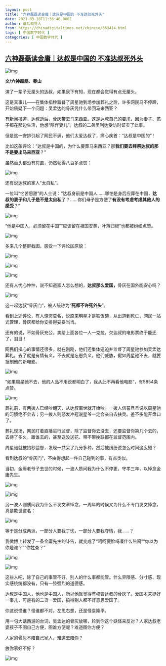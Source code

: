 ```yaml
---
layout: post
title: "六神磊磊读金庸｜达叔是中国的 不准达叔死外头"
date: 2021-03-10T11:36:46.000Z
author: 最后领导人
from: https://chinadigitaltimes.net/chinese/663414.html
tags: [ 中国数字时代 ]
categories: [ 中国数字时代 ]
---
```

<!--1615376206000-->
[六神磊磊读金庸｜达叔是中国的 不准达叔死外头](https://chinadigitaltimes.net/chinese/663414.html)
------

<div>
<p><img src="https://chinadigitaltimes.net/chinese/files/2021/03/post-663414-6048aa4177273." alt="img" /></p><p><strong>文/六神磊磊、秦山</strong></p><p>演了一辈子无厘头的达叔，如果泉下有知，现在都会觉得有点无厘头。</p><p>这是真事儿——在集体掐秒监督了周星驰到场参加葬礼之后，许多网民马不停蹄，开始质疑下一个问题：吴孟达的骨灰凭什么带回马来西亚？</p><p>有新闻报道，达叔逝后，骨灰带去马来西亚。这是达叔自己的要求，因为妻子、孩子都在那边生活，他想“陪伴妻儿”。达叔的二弟吴利达受访时证实了此事。</p><p>但是这一安排引起了网民不满，他们太爱达叔了，痛心疾首：“达叔是中国的”！</p><p>比如这条评论：“达叔是中国的，为什么要葬马来西亚？那<strong>我们要去拜祭达叔的那不是要出马来西亚</strong>？”</p><p>虽然舌头都没有捋直，仍然获得八百多点赞：</p><p><img src="https://chinadigitaltimes.net/chinese/files/2021/03/post-663414-6048aa4543197.png" alt="img" /></p><p>还有说达叔的家人“太自私”。</p><p>一位叫“忆苦思甜”的人士说：“达叔身前是中国人……哪怕是身后应葬在中国，<strong>达叔的妻子和儿子是不是太自私</strong>了？……你们母子是方便了<strong>有没有考虑考虑其他人的感受</strong>？”</p><p><img src="https://chinadigitaltimes.net/chinese/files/2021/03/post-663414-6048aa4800e94.png" alt="img" /></p><p>“他是中国人，必须留在中国”“应该留在祖国安葬，叶落归根”也都被纷纷点赞。</p><p><img src="https://chinadigitaltimes.net/chinese/files/2021/03/post-663414-6048aa4acc7f1.png" alt="img" /></p><p>多来几个整屏截图，感受一下评论区原貌：</p><p><img src="https://chinadigitaltimes.net/chinese/files/2021/03/post-663414-6048aa4dcbdc5.png" alt="img" /></p><p><img src="https://chinadigitaltimes.net/chinese/files/2021/03/post-663414-6048aa50bb1ee.png" alt="img" /></p><p><img src="https://chinadigitaltimes.net/chinese/files/2021/03/post-663414-6048aaa66a1db.png" alt="img" /></p><p>还有人忧心忡忡，说不知道家人怎么想的，<strong>达叔那么爱国，</strong>骨灰在国外能安心吗？</p><p><img src="https://chinadigitaltimes.net/chinese/files/2021/03/post-663414-6048aa56b6c7a.png" alt="img" /></p><p>这一起达叔“骨灰门”，被人统称为“<strong>死都不许死外头</strong>”。</p><p>看到上述评论，有人惊愕莫名，说原来明星才是铁饭碗，从出道到死亡，网民一站式管理，骨灰都给你安排得妥妥当当。</p><p>还有的说，不如骨灰充公，卖给上面各位一人一克拉，欠达叔的电影票终于能还了，泪目！</p><p>网民们操心的事情还很多。就在刚刚，他们还集体逼迫并监督了周星驰参加吴孟达葬礼。去了就是有情有义，不去就是忘恩负义。他们威胁，假如周星驰不去，就要抵制他的新电影。</p><p><img src="https://chinadigitaltimes.net/chinese/files/2021/03/post-663414-6048aa595e01c.png" alt="img" /></p><p>“如果周星驰不去，他的人品不用说都明白了，我从此不再看他电影”，有5854条点赞。</p><p><img src="https://chinadigitaltimes.net/chinese/files/2021/03/post-663414-6048aa5c343e3.png" alt="img" /></p><p>葬礼前，有两拨人已经吵翻天，从达叔离世就开始吵。一拨人信誓旦旦说以周星驰的习惯绝不会去；另一拨人则怒发冲冠说星爷一定会亲自去扶灵。差不多能开盘口了。</p><p>葬礼现场，网民盯着直播进行监督，除了监督你去没去，还要监督你第几个去的，去待了多久，跟谁去的，甚至送没送花、带不带挽联都在监督范围内。</p><p>周星驰就被掐秒监督，发现一共呆了九分多种，然后被纷纷说怎么时间这么短？</p><p>看到达叔的“骨灰门”，不由得想起一件自己碰到的事，有点类似。</p><p>当初，金庸老爷子去世的时候，一波人质问我为什么不停更，守孝三年，以悼念金庸先生。</p><p><img src="https://chinadigitaltimes.net/chinese/files/2021/03/post-663414-6048aa5edfee4.png" alt="img" /></p><p><img src="https://chinadigitaltimes.net/chinese/files/2021/03/post-663414-6048aaa7f1268." alt="img" /></p><p>另一波人则质问我为什么不发文章悼念，一周年的时候又为什么不专门发文悼念，真是欺世盗名：</p><p><img src="https://chinadigitaltimes.net/chinese/files/2021/03/post-663414-6048aa63794e9.png" alt="img" /></p><p>等于是分成两派，一部分人要我丁忧，一部分人要我夺情，我……？</p><p>我微博上转发了一条金庸先生的讣告，就变成了“呵呵要脸吗凑什么热闹”“你以为你是谁？”“你姓查？”</p><p><img src="https://chinadigitaltimes.net/chinese/files/2021/03/post-663414-6048aa6510ffb." alt="img" /></p><p><img src="https://chinadigitaltimes.net/chinese/files/2021/03/post-663414-6048aaa98256e.png" alt="img" /></p><p>这些人吧，除了自己的事管不好，别人的什么事都能管。什么界限感、分寸感、现实感统统都没有，只有一腔强烈的道德感。</p><p>达叔是中国人，他也是中国人，所以他就觉得有权管达叔的骨灰了。爱国本来挺好一事儿，可是有的二货一爱国，搞得别人都不好意思爱国了。</p><p>你这说怪谁？怪谁都不对，左思右想，还是怪袁隆平。</p><p>用一句大话西游的台词，吴孟达的骨灰放哪，轮到你这个妖怪来反对？人家达叔老婆孩子不图自己方便，图谁方便呢？难道图你方便？</p><p>人家的骨灰不陪自己家人，难道去陪你？</p><p>放你家好不好？</p><p><img src="https://chinadigitaltimes.net/chinese/files/2021/03/post-663414-6048aa68d301d." alt="img" /></p>
</div>
